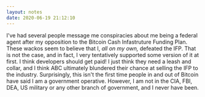 ```yaml
---
layout: notes
date: 2020-06-19 21:12:10
---
```


I've had several people message me conspiracies about me being a federal agent after my opposition to the Bitcoin Cash Infastruture Funding Plan. These wackos seem to believe that I, *all on my own,* defeated the IFP. That is not the case, and in fact, I very tentatively supported some version of it at first. I think developers should get paid! I just think they need a leash and collar, and I think ABC ultimately blundered their chance at selling the IFP to the industry. Surprisingly, this isn't the first time people in and out of Bitcoin have said I am a government operative. However, I am not in the CIA, FBI, DEA, US military or any other branch of government, and I never have been. 
